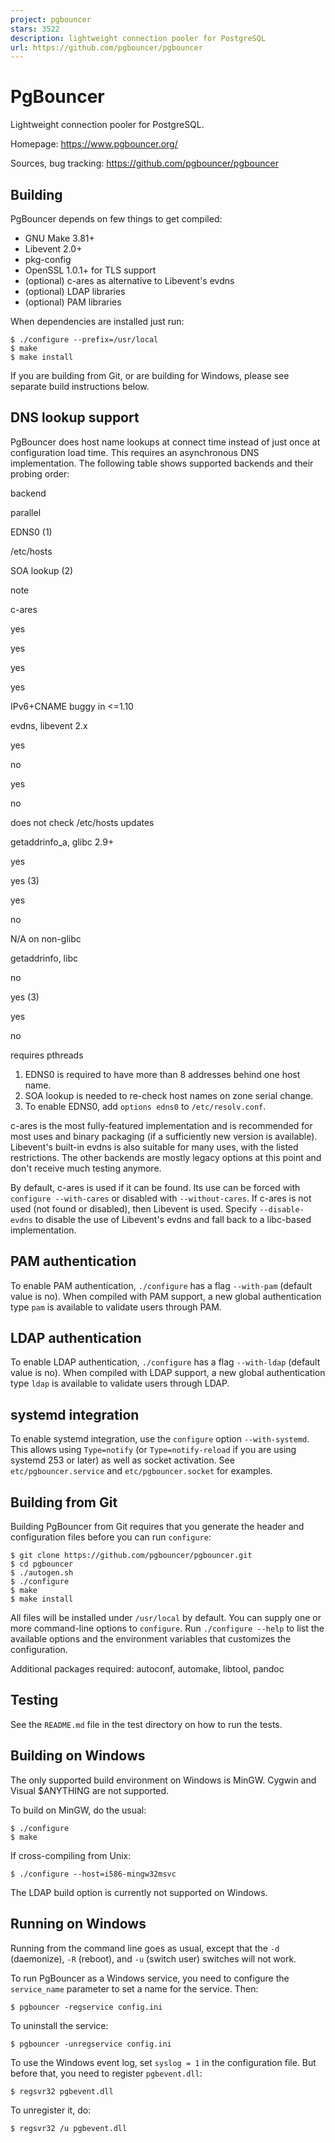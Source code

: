 ```yaml
---
project: pgbouncer
stars: 3522
description: lightweight connection pooler for PostgreSQL
url: https://github.com/pgbouncer/pgbouncer
---
```


PgBouncer
=========

Lightweight connection pooler for PostgreSQL.

Homepage: https://www.pgbouncer.org/

Sources, bug tracking: https://github.com/pgbouncer/pgbouncer

Building
--------

PgBouncer depends on few things to get compiled:

-   GNU Make 3.81+
-   Libevent 2.0+
-   pkg-config
-   OpenSSL 1.0.1+ for TLS support
-   (optional) c-ares as alternative to Libevent's evdns
-   (optional) LDAP libraries
-   (optional) PAM libraries

When dependencies are installed just run:

```
$ ./configure --prefix=/usr/local
$ make
$ make install
```

If you are building from Git, or are building for Windows, please see separate build instructions below.

DNS lookup support
------------------

PgBouncer does host name lookups at connect time instead of just once at configuration load time. This requires an asynchronous DNS implementation. The following table shows supported backends and their probing order:

backend

parallel

EDNS0 (1)

/etc/hosts

SOA lookup (2)

note

c-ares

yes

yes

yes

yes

IPv6+CNAME buggy in <=1.10

evdns, libevent 2.x

yes

no

yes

no

does not check /etc/hosts updates

getaddrinfo\_a, glibc 2.9+

yes

yes (3)

yes

no

N/A on non-glibc

getaddrinfo, libc

no

yes (3)

yes

no

requires pthreads

1.  EDNS0 is required to have more than 8 addresses behind one host name.
2.  SOA lookup is needed to re-check host names on zone serial change.
3.  To enable EDNS0, add `options edns0` to `/etc/resolv.conf`.

c-ares is the most fully-featured implementation and is recommended for most uses and binary packaging (if a sufficiently new version is available). Libevent's built-in evdns is also suitable for many uses, with the listed restrictions. The other backends are mostly legacy options at this point and don't receive much testing anymore.

By default, c-ares is used if it can be found. Its use can be forced with `configure --with-cares` or disabled with `--without-cares`. If c-ares is not used (not found or disabled), then Libevent is used. Specify `--disable-evdns` to disable the use of Libevent's evdns and fall back to a libc-based implementation.

PAM authentication
------------------

To enable PAM authentication, `./configure` has a flag `--with-pam` (default value is no). When compiled with PAM support, a new global authentication type `pam` is available to validate users through PAM.

LDAP authentication
-------------------

To enable LDAP authentication, `./configure` has a flag `--with-ldap` (default value is no). When compiled with LDAP support, a new global authentication type `ldap` is available to validate users through LDAP.

systemd integration
-------------------

To enable systemd integration, use the `configure` option `--with-systemd`. This allows using `Type=notify` (or `Type=notify-reload` if you are using systemd 253 or later) as well as socket activation. See `etc/pgbouncer.service` and `etc/pgbouncer.socket` for examples.

Building from Git
-----------------

Building PgBouncer from Git requires that you generate the header and configuration files before you can run `configure`:

```
$ git clone https://github.com/pgbouncer/pgbouncer.git
$ cd pgbouncer
$ ./autogen.sh
$ ./configure
$ make
$ make install
```

All files will be installed under `/usr/local` by default. You can supply one or more command-line options to `configure`. Run `./configure --help` to list the available options and the environment variables that customizes the configuration.

Additional packages required: autoconf, automake, libtool, pandoc

Testing
-------

See the `README.md` file in the test directory on how to run the tests.

Building on Windows
-------------------

The only supported build environment on Windows is MinGW. Cygwin and Visual $ANYTHING are not supported.

To build on MinGW, do the usual:

```
$ ./configure
$ make
```

If cross-compiling from Unix:

```
$ ./configure --host=i586-mingw32msvc
```

The LDAP build option is currently not supported on Windows.

Running on Windows
------------------

Running from the command line goes as usual, except that the `-d` (daemonize), `-R` (reboot), and `-u` (switch user) switches will not work.

To run PgBouncer as a Windows service, you need to configure the `service_name` parameter to set a name for the service. Then:

```
$ pgbouncer -regservice config.ini
```

To uninstall the service:

```
$ pgbouncer -unregservice config.ini
```

To use the Windows event log, set `syslog = 1` in the configuration file. But before that, you need to register `pgbevent.dll`:

```
$ regsvr32 pgbevent.dll
```

To unregister it, do:

```
$ regsvr32 /u pgbevent.dll
```
